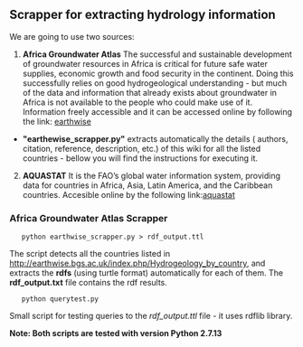 ## Scrapper for extracting hydrology information

We are going to use two sources:


1. **Africa Groundwater Atlas** 
  The successful and sustainable development of groundwater resources in Africa is critical for future safe water supplies, economic  growth and food security in the continent. Doing this successfully relies on good hydrogeological understanding - but much of the data and information that already exists about groundwater in Africa is not available to the people who could make use of it. Information freely accessible and it can be accessed online by following the link: [earthwise](http://earthwise.bgs.ac.uk/index.php/Hydrogeology_by_country) 

* **"earthewise_scrapper.py"** extracts automatically the details ( authors, citation, reference, description, etc.) of this wiki for all the listed countries - bellow you will find the instructions for executing it. 

2. **AQUASTAT** 
  It is the FAO’s global water information system, providing data for countries in Africa, Asia, Latin America, and the Caribbean countries. Accesible online by the following link:[aquastat](http://www.fao.org/nr/water/aquastat/main/index.stm) 

### Africa Groundwater Atlas Scrapper

```
   python earthwise_scrapper.py > rdf_output.ttl

```

The script detects all the countries listed in http://earthwise.bgs.ac.uk/index.php/Hydrogeology_by_country, and extracts the  **rdfs** (using turtle format) automatically for each of them. The **rdf_output.txt** file contains the rdf results.


```
   python querytest.py 

```

Small script for testing queries to the *rdf_output.ttl* file - it uses rdflib library.

**Note: Both scripts are tested with version Python 2.7.13**
